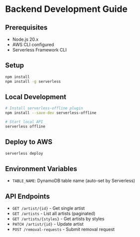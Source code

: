 # Backend Development Guide

## Prerequisites
- Node.js 20.x
- AWS CLI configured
- Serverless Framework CLI

## Setup
```bash
npm install
npm install -g serverless
```

## Local Development
```bash
# Install serverless-offline plugin
npm install --save-dev serverless-offline

# Start local API
serverless offline
```

## Deploy to AWS
```bash
serverless deploy
```

## Environment Variables
- `TABLE_NAME`: DynamoDB table name (auto-set by Serverless)

## API Endpoints
- `GET /artist/{id}` - Get single artist
- `GET /artists` - List all artists (paginated)
- `GET /artists/{styles}` - Get artists by styles
- `PATCH /artist/{id}` - Update artist
- `POST /removal-requests` - Submit removal request